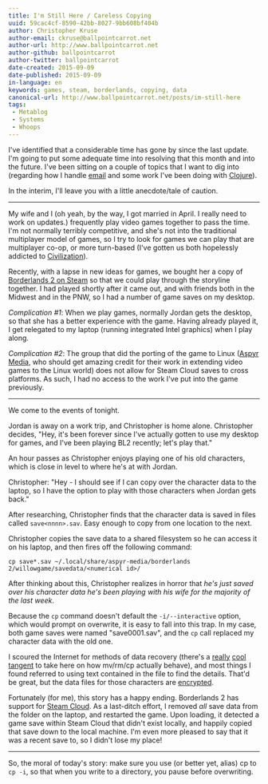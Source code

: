 ```yaml
---
title: I'm Still Here / Careless Copying
uuid: 59cac4cf-8590-42bb-8027-9bb608bf404b
author: Christopher Kruse
author-email: ckruse@ballpointcarrot.net
author-url: http://www.ballpointcarrot.net
author-github: ballpointcarrot
author-twitter: ballpointcarrot
date-created: 2015-09-09
date-published: 2015-09-09
in-language: en
keywords: games, steam, borderlands, copying, data
canonical-url: http://www.ballpointcarrot.net/posts/im-still-here
tags:
 - Metablog
 - Systems
 - Whoops
---
```

I've identified that a considerable time has gone by since the last update. I'm going to put some adequate time into resolving that this month and into the future. I've been sitting on a couple of topics that I want to dig into (regarding how I handle [email](http://notmuchmail.org) and some work I've been doing with [Clojure](http://clojure.org)).

In the interim, I'll leave you with a little anecdote/tale of caution.

___

My wife and I (oh yeah, by the way, I got married in April. I really need to work on updates.) frequently play video games together to pass the time. I'm not normally terribly competitive, and she's not into the traditional multiplayer model of games, so I try to look for games we can play that are multiplayer co-op, or more turn-based (I've gotten us both hopelessly addicted to [Civilization](http://www.civilization.com/)).

Recently, with a lapse in new ideas for games, we bought her a copy of [Borderlands 2 on Steam](http://store.steampowered.com/sub/32848/) so that we could play through the storyline together. I had played shortly after it came out, and with friends both in the Midwest and in the PNW, so I had a number of game saves on my desktop.

*Complication #1*: When we play games, normally Jordan gets the desktop, so that she has a better experience with the game. Having already played it, I get relegated to my laptop (running integrated Intel graphics) when I play along.

*Complication #2*:  The group that did the porting of the game to Linux ([Aspyr Media](http://www.aspyr.com/), who should get amazing credit for their work in extending video games to the Linux world) does not allow for Steam Cloud saves to cross platforms. As such, I had no access to the work I've put into the game previously.

___

We come to the events of tonight.

Jordan is away on a work trip, and Christopher is home alone. Christopher decides, "Hey, it's been forever since I've actually gotten to use my desktop for games, and I've been playing BL2 recently; let's play that."

An hour passes as Christopher enjoys playing one of his old characters, which is close in level to where he's at with Jordan.

Christopher: "Hey - I should see if I can copy over the character data to the laptop, so I have the option to play with those characters when Jordan gets back."

After researching, Christopher finds that the character data is saved in files called `save<nnnn>.sav`. Easy enough to copy from one location to the next.

Christopher copies the save data to a shared filesystem so he can access it on his laptop, and then fires off the following command:

```language-bash
cp save*.sav ~/.local/share/aspyr-media/borderlands 2/willowgame/savedata/<numerical id>/
```

After thinking about this, Christopher realizes in horror that *he's just saved over his character data he's been playing with his wife for the majority of the last week*.

Because the `cp` command doesn't default the `-i/--interactive` option, which would prompt on overwrite, it is easy to fall into this trap. In my case, both game saves were named "save0001.sav", and the `cp` call replaced my character data with the old one.

I scoured the Internet for methods of data recovery (there's a [really](http://superuser.com/questions/211301/recovery-of-overwritten-file) [cool](http://unix.stackexchange.com/a/150423) [tangent](http://unix.stackexchange.com/questions/101237/how-to-recover-files-i-deleted-now-by-running-rm) to take here on how mv/rm/cp actually behave), and most things I found referred to using text contained in the file to find the details. That'd be great, but the data files for those characters are [encrypted](http://gaming.stackexchange.com/a/84732).

Fortunately (for me), this story has a happy ending. Borderlands 2 has support for [Steam Cloud](https://en.wikipedia.org/wiki/Steam_%28software%29#cite_ref-39). As a last-ditch effort, I removed *all* save data from the folder on the laptop, and restarted the game. Upon loading, it detected a game save within Steam Cloud that didn't exist locally, and happily copied that save down to the local machine. I'm even more pleased to say that it was a recent save to, so I didn't lose my place!

___

So, the moral of today's story: make sure you use (or better yet, alias) cp to `cp -i`, so that when you write to a directory, you pause before overwriting.
